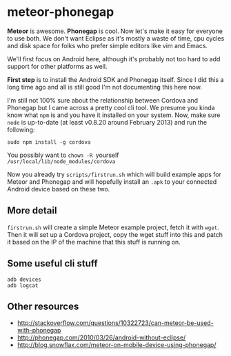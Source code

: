 meteor-phonegap
===============

**Meteor** is awesome. **Phonegap** is cool. Now let's make it easy
for everyone to use both.  We don't want Eclipse as it's mostly a
waste of time, cpu cycles and disk space for folks who prefer simple
editors like vim and Emacs.

We'll first focus on Android here, although it's probably not too hard
to add support for other platforms as well.

**First step** is to install the Android SDK and Phonegap itself.
Since I did this a long time ago and all is still good I'm not
documenting this here now.

I'm still not 100% sure about the relationship between Cordova and
Phonegap but I came across a pretty cool cli tool. We presume you
kinda know what `npm` is and you have it installed on your system.
Now, make sure `node` is up-to-date (at least v0.8.20 around February
2013) and run the following:

    sudo npm install -g cordova

You possibly want to `chown -R `yourself` /usr/local/lib/node_modules/cordova` 

Now you already try `scripts/firstrun.sh` which will build example
apps for Meteor and Phonegap and will hopefully install an `.apk` to
your connected Android device based on these two.


More detail
-----------

`firstrun.sh` will create a simple Meteor example project, fetch it
with `wget`.  Then it will set up a Cordova project, copy the wget
stuff into this and patch it based on the IP of the machine that this
stuff is running on.


Some useful cli stuff
---------------------

    adb devices
    adb logcat


Other resources
---------------

* http://stackoverflow.com/questions/10322723/can-meteor-be-used-with-phonegap
* http://phonegap.com/2010/03/26/android-without-eclipse/
* http://blog.snowflax.com/meteor-on-mobile-device-using-phonegap/




